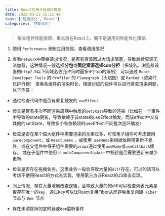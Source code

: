 ```yaml
---
title: React应用卡顿如何排查
date: 2022-03-23 15:22:42
tags: ['性能优化','React']
categories: '性能优化'
---
```


> 排查组件性能瓶颈，重点放在React上，而不是通用的性能优化策略.

1. 使用 `Performance` 录制应用快照，查看调用情况

2. 查看`network`中网络请求情况，是否有资源因过大请求阻塞，导致后续资源无法加载，这种情况一般选择**分包**或**固定资源选择cdn分担**（多域名。浏览器设置的`http2.0`以下同域名仅允许同时最多6个tcp的限制）
可以通过 `React Developer Tools` 的 `Profiler` 的 `Flamegraph`（火焰图）或 `Ranked`（渲染时长排行榜） 查看各组件的渲染时长，根据对应的组件可以进行排查渲染问题，以下作答：

+ 通过检查代码中是否有重复触发的 `useEffect`

+ 检查是否有多次不同渲染周期中触发的`setState`导致的渲染（比如在一个事件中导致的state更新，导致依赖于该state的useEffect触发，而该effect中又有其他的setState，导致多个有依赖项的useEffect不同批次连环触发）

+ 检查是否在某个超大组件中需要渲染的元素过多，可使用子组件可考虑使用 `pureComponent`，或 `React.memo` ，或使用` useMemo`来根据依赖项更新子组件，或在父组件中将子组件需要的`props`通过使用`useMome`或`useCallback`缓存， 或在子组件中使用 `shouldComponentUpdate` 中校验是否需要更新来减少更新.

+  检查是否存在拖拽业务，这类业务一般会导致大量的`diff`存在，可以的话可以考虑不使用React的方式去实现，使用第三方非React的JS库去实现。

+ 同上情况，存在大量增删改查逻辑，会导致大量的的diff可以检查列表元素是否存在唯一的`key`，通过key可以让React复用Fiber从而避免重复创建` Fiber`节点与 `Dom `节点

+ 存在未清除掉的定时器或`dom`监听事件